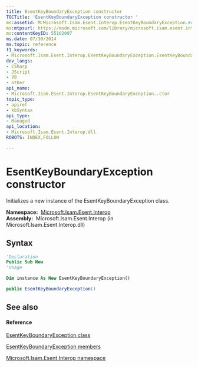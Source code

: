 ```yaml
---
title: EsentKeyBoundaryException constructor 
TOCTitle: 'EsentKeyBoundaryException constructor '
ms:assetid: M:Microsoft.Isam.Esent.Interop.EsentKeyBoundaryException.#ctor
ms:mtpsurl: https://msdn.microsoft.com/library/microsoft.isam.esent.interop.esentkeyboundaryexception.esentkeyboundaryexception(v=EXCHG.10)
ms:contentKeyID: 55102097
ms.date: 07/30/2014
ms.topic: reference
f1_keywords:
- Microsoft.Isam.Esent.Interop.EsentKeyBoundaryException.EsentKeyBoundaryException
dev_langs:
- CSharp
- JScript
- VB
- other
api_name: 
- Microsoft.Isam.Esent.Interop.EsentKeyBoundaryException..ctor
topic_type: 
- apiref
- kbSyntax
api_type: 
- Managed
api_location: 
- Microsoft.Isam.Esent.Interop.dll
ROBOTS: INDEX,FOLLOW

---
```


# EsentKeyBoundaryException constructor

Initializes a new instance of the EsentKeyBoundaryException class.

**Namespace:**  [Microsoft.Isam.Esent.Interop](./microsoft.isam.esent.interop-namespace.md)  
**Assembly:**  Microsoft.Isam.Esent.Interop (in Microsoft.Isam.Esent.Interop.dll)

## Syntax

``` vb
'Declaration
Public Sub New
'Usage

Dim instance As New EsentKeyBoundaryException()
```

``` csharp
public EsentKeyBoundaryException()
```

## See also

#### Reference

[EsentKeyBoundaryException class](./esentkeyboundaryexception-class.md)

[EsentKeyBoundaryException members](./esentkeyboundaryexception-members.md)

[Microsoft.Isam.Esent.Interop namespace](./microsoft.isam.esent.interop-namespace.md)